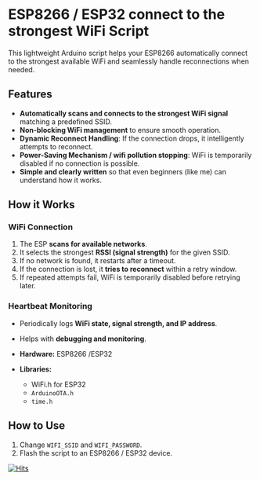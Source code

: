 # ESP8266 / ESP32 connect to the strongest WiFi  Script

This lightweight Arduino script helps your ESP8266 automatically connect to the strongest available WiFi and seamlessly handle reconnections when needed.

## Features

- **Automatically scans and connects to the strongest WiFi signal** matching a predefined SSID.
- **Non-blocking WiFi management** to ensure smooth operation.
- **Dynamic Reconnect Handling**: If the connection drops, it intelligently attempts to reconnect.
- **Power-Saving Mechanism / wifi pollution stopping**: WiFi is temporarily disabled if no connection is possible.
- **Simple and clearly written** so that even beginners (like me) can understand how it works.

## How it Works

### WiFi Connection

1. The ESP **scans for available networks**.
2. It selects the strongest **RSSI (signal strength)** for the given SSID.
3. If no network is found, it restarts after a timeout.
4. If the connection is lost, it **tries to reconnect** within a retry window.
5. If repeated attempts fail, WiFi is temporarily disabled before retrying later.

   
### Heartbeat Monitoring

- Periodically logs **WiFi state, signal strength, and IP address**.
- Helps with **debugging and monitoring**.

- **Hardware:** ESP8266 /ESP32
- **Libraries:**
  - WiFi.h for ESP32
  - `ArduinoOTA.h`
  - `time.h`

## How to Use

1. Change `WIFI_SSID` and `WIFI_PASSWORD`.
2. Flash the script to an ESP8266 / ESP32 device.

[![Hits](https://hits.seeyoufarm.com/api/count/incr/badge.svg?url=https%3A%2F%2Fgithub.com%2Fpeff74%2FESP_connect_to_strongest_WiFi%2F&count_bg=%2379C83D&title_bg=%23555555&icon=&icon_color=%23E7E7E7&title=hits&edge_flat=false)](https://hits.seeyoufarm.com)

